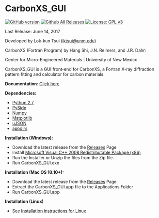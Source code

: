 # CarbonXS_GUI

[![GitHub version](https://badge.fury.io/gh/lktsui%2Fcarbon_xs_gui.svg)](https://badge.fury.io/gh/lktsui%2Fcarbon_xs_gui) [![Github All Releases](https://img.shields.io/github/downloads/lktsui/carbon_xs_gui/total.svg)](https://github.com/lktsui/carbon_xs_gui) [![License: GPL v3](https://img.shields.io/badge/License-GPL%20v3-blue.svg)](http://www.gnu.org/licenses/gpl-3.0)




Last Release: June 14, 2017

Developed by Lok-kun Tsui (lktsui@unm.edu)

CarbonXS (Fortran Program) by Hang Shi, J.N. Reimers, and J.R. Dahn

Center for Micro-Engineered Materials | University of New Mexico

CarbonXS_GUI is a GUI front-end for CarbonXS, a Fortran X-ray diffraction pattern fitting and calculator for carbon materials.

**Documentation**: [Click here](http://lktsui.github.io/carbon_xs_gui)

**Dependencies:**
* [Python 2.7](https://www.python.org/)
* [PySide](https://wiki.qt.io/PySide)
* [Numpy](http://www.numpy.org/)
* [Matplotlib](https://matplotlib.org/)
* [uJSON](https://pypi.python.org/pypi/ujson)
* [appdirs](https://github.com/ActiveState/appdirs)

**Installation (Windows):**
* Download the latest release from the [Releases](https://github.com/lktsui/carbon_xs_gui/releases) Page
* Install [Microsoft Visual C++ 2008 Redistributable Package (x86)](https://www.microsoft.com/en-us/download/details.aspx?id=29)
* Run the Installer or Unzip the files from the Zip file. 
* Run CarbonXS_GUI.exe

**Installation (Mac OS 10.10+):**
* Download the latest release from the [Releases](https://github.com/lktsui/carbon_xs_gui/releases) Page
* Extract the CarbonXS_GUI.app file to the Applications Folder
* Run CarbonXS_GUI.app


**Installation (Linux)**
* See [Installation instructions for Linux](https://lktsui.github.io/carbon_xs_gui/installation.html)

